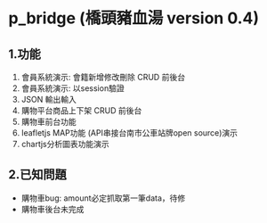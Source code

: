 # p_bridge (橋頭豬血湯 version 0.4)
    
## 1.功能
<ol>
<li>會員系統演示: 會籍新增修改刪除 CRUD 前後台
<li>會員系統演示: 以session驗證
<li>JSON 輸出輸入
<li>購物平台商品上下架 CRUD 前後台
<li>購物車前台功能
<li>leafletjs MAP功能 (API串接台南市公車站牌open source)演示
<li>chartjs分析圖表功能演示
</ol>

## 2.已知問題
<ul>
<li>購物車bug: amount必定抓取第一筆data，待修</li>
<li>購物車後台未完成</li>


</ul>